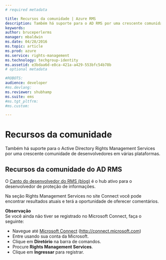 ```yaml
---
# required metadata

title: Recursos da comunidade | Azure RMS
description: Também há suporte para o AD RMS por uma crescente comunidade de desenvolvedores em várias plataformas.
keywords:
author: bruceperlerms
manager: mbaldwin
ms.date: 04/28/2016
ms.topic: article
ms.prod: azure
ms.service: rights-management
ms.technology: techgroup-identity
ms.assetid: e3bdaa6d-e8ca-421a-a429-553bfc54b78b
# optional metadata

#ROBOTS:
audience: developer
#ms.devlang:
ms.reviewer: shubhamp
ms.suite: ems
#ms.tgt_pltfrm:
#ms.custom:

---
```


# Recursos da comunidade

Também há suporte para o Active Directory Rights Management Services por uma crescente comunidade de desenvolvedores em várias plataformas.

## Recursos da comunidade do AD RMS

O [Canto do desenvolvedor do RMS (blog)](http://blogs.msdn.com/b/rms/) é o hub ativo para o desenvolvedor de proteção de informações.

Na seção Rights Management Services no site Connect você pode encontrar resultados atuais e terá a oportunidade de oferecer comentários.

**Observação**  
Se você ainda não tiver se registrado no Microsoft Connect, faça o seguinte:

-   Navegue até [Microsoft Connect](http://connect.microsoft.com) (http://connect.microsoft.com)
-   Entre usando sua conta da Microsoft.
-   Clique em **Diretório** na barra de comandos.
-   Procure **Rights Management Services**.
-   Clique em **Ingressar** para registrar.

 

 

 





<!--HONumber=Apr16_HO4-->


